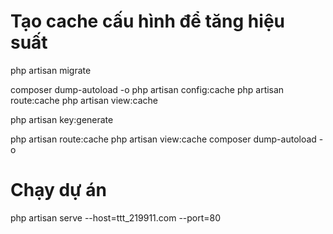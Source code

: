# Tạo cache cấu hình để tăng hiệu suất
php artisan migrate

composer dump-autoload -o
php artisan config:cache
php artisan route:cache
php artisan view:cache

php artisan key:generate


php artisan route:cache
php artisan view:cache
composer dump-autoload -o

# Chạy dự án
php artisan serve --host=ttt_219911.com --port=80






